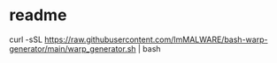 # readme
curl -sSL https://raw.githubusercontent.com/ImMALWARE/bash-warp-generator/main/warp_generator.sh | bash
